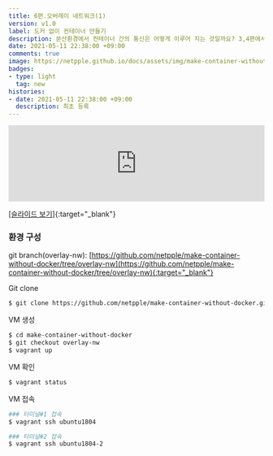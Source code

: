```yaml
---
title: 6편.오버레이 네트워크(1)
version: v1.0
label: 도커 없이 컨테이너 만들기
description: 분산환경에서 컨테이너 간의 통신은 어떻게 이루어 지는 것일까요? 3,4편에서는 호스트 안에 가상네트워크를 만들어보았습니다. 6편에서는 이를 바탕으로 분산환경에서 호스트 간에 가상 네트워크로 통신이 가능하도록 만들어 봅니다. 이 방법은 실제 쿠버네티스 flannel 등의 CNI에서s 사용하고 있는 vxlan 기반의 오버레이 네트워크 구성을 다룹니다.     
date: 2021-05-11 22:38:00 +09:00
comments: true
image: https://netpple.github.io/docs/assets/img/make-container-without-docker-intro-6.png
badges:
- type: light
  tag: new
histories:
- date: 2021-05-11 22:38:00 +09:00
  description: 최초 등록
---
```

<div class="responsive-wrap">
  <iframe src="https://docs.google.com/presentation/d/e/2PACX-1vQq7lW_ddzlHo3j0azsgcSj3ab9MZqVIMbtQA0xRWp14qLpR8kC3TYt1fv_jvwXsuBlYrxVSlyPCnTb/embed?start=false&loop=false&delayms=3000" frameborder="0" width="100%" allowfullscreen="true" mozallowfullscreen="true" webkitallowfullscreen="true"></iframe>
</div>

[[슬라이드 보기]](https://docs.google.com/presentation/d/10JRQpeRHKhrl_FS-IWyCENRF9mjedXlxZbX8o0MEoFk/edit?usp=sharing){:target="_blank"}

### 환경 구성
git branch(overlay-nw): [https://github.com/netpple/make-container-without-docker/tree/overlay-nw](https://github.com/netpple/make-container-without-docker/tree/overlay-nw){:target="_blank"}

Git clone
```bash
$ git clone https://github.com/netpple/make-container-without-docker.git
```

VM 생성
```bash
$ cd make-container-without-docker
$ git checkout overlay-nw
$ vagrant up
```

VM 확인
```bash
$ vagrant status
```

VM 접속
```bash
### 터미널#1 접속
$ vagrant ssh ubuntu1804

### 터미널#2 접속
$ vagrant ssh ubuntu1804-2

```